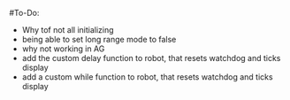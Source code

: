 #To-Do:
 - Why tof not all initializing
 - being able to set long range mode to false
 - why not working in AG
 - add the custom delay function to robot, that resets watchdog and ticks display
 - add a custom while function to robot, that resets watchdog and ticks display